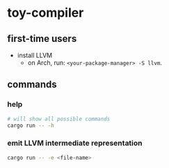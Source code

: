 # toy-compiler

## first-time users

- install LLVM
  - on Arch, run: `<your-package-manager> -S llvm`.

## commands

### help

```bash
# will show all possible commands
cargo run -- -h
```

### emit LLVM intermediate representation

```bash
cargo run -- -e <file-name>
```
